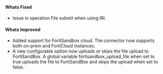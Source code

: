 #### Whats Fixed
- Issue in operation File submit when using IRI.

#### Whats Improved
- Added support for FortiSandbox cloud. The connector now supports both on-prem and FortiCloud instances.
- A new configurable option now uploads or skips the file upload to FortiSandBox. A global variable fortisandbox_upload_file when set to true uploads the file to FortiSandBox and skips the upload when set to false.
